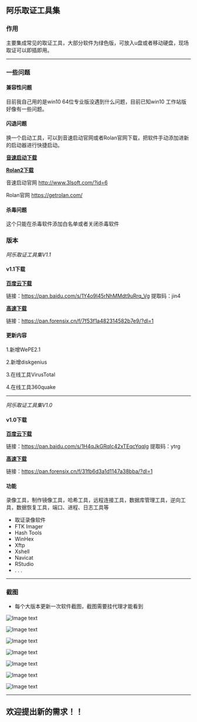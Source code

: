 ## 阿乐取证工具集
### 作用
主要集成常见的取证工具，大部分软件为绿色版，可放入u盘或者移动硬盘，现场取证可以即插即用。

---

### 一些问题
#### 兼容性问题 

目前我自己用的是win10 64位专业版没遇到什么问题，目前已知win10 工作站版好像有一些问题。

#### 闪退问题

换一个启动工具，可以到音速启动官网或者Rolan官网下载，把软件手动添加进新的启动器进行快捷启动。

[**音速启动下载**](http://www.3lsoft.com/zb_users/upload/2020/01/setup_vstart6.exe)

[**Rolan2下载**](https://kzzkz.gz.bcebos.com/setup.exe)

音速启动官网 http://www.3lsoft.com/?id=6

Rolan官网 https://getrolan.com/

#### 杀毒问题

这个只能在杀毒软件添加白名单或者关闭杀毒软件

### 版本

*阿乐取证工具集V1.1*

#### v1.1下载

[**百度云下载**](https://pan.baidu.com/s/1Y4o9l45rNhMMdt9uRrq_Vg)

链接：https://pan.baidu.com/s/1Y4o9l45rNhMMdt9uRrq_Vg
提取码：jin4

[**高速下载**](https://pan.forensix.cn/f/7f53f1a482314582b7e9/?dl=1)

链接：https://pan.forensix.cn/f/7f53f1a482314582b7e9/?dl=1

#### 更新内容
1.新增WePE2.1

2.新增diskgenius

3.在线工具VirusTotal

4.在线工具360quake

---

*阿乐取证工具集V1.0*

#### v1.0下载

[**百度云下载**](https://pan.baidu.com/s/1H4qJkGRqIc42xTEqcYqqlg)

链接：https://pan.baidu.com/s/1H4qJkGRqIc42xTEqcYqqlg
提取码：ytrg

[**高速下载**](https://pan.forensix.cn/f/31fb6d3a1d1147a38bba/?dl=1)

链接：https://pan.forensix.cn/f/31fb6d3a1d1147a38bba/?dl=1

#### 功能
录像工具，制作镜像工具，哈希工具，远程连接工具，数据库管理工具，逆向工具，数据恢复工具，端口、进程、日志工具等
* 取证录像软件
* FTK Imager
* Hash Tools
* WinHex
* Xftp
* Xshell
* Navicat
* RStudio
* . . .

---

### 截图

* 每个大版本更新一次软件截图，截图需要挂代理才能看到

![Image text](https://raw.githubusercontent.com/zmzmon/zmzm/main/%E5%B7%A5%E5%85%B7%E6%88%AA%E5%9B%BE/1.png)

![Image text](https://raw.githubusercontent.com/zmzmon/zmzm/main/%E5%B7%A5%E5%85%B7%E6%88%AA%E5%9B%BE/2.png)

![Image text](https://raw.githubusercontent.com/zmzmon/zmzm/main/%E5%B7%A5%E5%85%B7%E6%88%AA%E5%9B%BE/3.png)

![Image text](https://raw.githubusercontent.com/zmzmon/zmzm/main/%E5%B7%A5%E5%85%B7%E6%88%AA%E5%9B%BE/4.png)

![Image text](https://raw.githubusercontent.com/zmzmon/zmzm/main/%E5%B7%A5%E5%85%B7%E6%88%AA%E5%9B%BE/5.png)

![Image text](https://raw.githubusercontent.com/zmzmon/zmzm/main/%E5%B7%A5%E5%85%B7%E6%88%AA%E5%9B%BE/6.png)

![Image text](https://raw.githubusercontent.com/zmzmon/zmzm/main/%E5%B7%A5%E5%85%B7%E6%88%AA%E5%9B%BE/7.png)


---
## 欢迎提出新的需求！！
